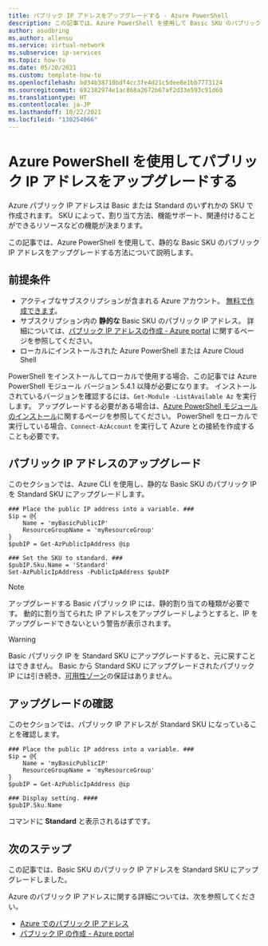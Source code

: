 ```yaml
---
title: パブリック IP アドレスをアップグレードする - Azure PowerShell
description: この記事では、Azure PowerShell を使用して Basic SKU のパブリック IP アドレスをアップグレードする方法について説明します。
author: asudbring
ms.author: allensu
ms.service: virtual-network
ms.subservice: ip-services
ms.topic: how-to
ms.date: 05/20/2021
ms.custom: template-how-to
ms.openlocfilehash: bd34b38710bdf4cc3fe4d21c5dee8e1bb7773124
ms.sourcegitcommit: 692382974e1ac868a2672b67af2d33e593c91d60
ms.translationtype: HT
ms.contentlocale: ja-JP
ms.lasthandoff: 10/22/2021
ms.locfileid: "130254066"
---
```

# <a name="upgrade-a-public-ip-address-using-azure-powershell"></a>Azure PowerShell を使用してパブリック IP アドレスをアップグレードする

Azure パブリック IP アドレスは Basic または Standard のいずれかの SKU で作成されます。 SKU によって、割り当て方法、機能サポート、関連付けることができるリソースなどの機能が決まります。 

この記事では、Azure PowerShell を使用して、静的な Basic SKU のパブリック IP アドレスをアップグレードする方法について説明します。

## <a name="prerequisites"></a>前提条件

* アクティブなサブスクリプションが含まれる Azure アカウント。 [無料で作成できます](https://azure.microsoft.com/free/?ref=microsoft.com&utm_source=microsoft.com&utm_medium=docs&utm_campaign=visualstudio)。
* サブスクリプション内の **静的な** Basic SKU のパブリック IP アドレス。 詳細については、[パブリック IP アドレスの作成 - Azure portal](./create-public-ip-portal.md#create-a-basic-sku-public-ip-address) に関するページを参照してください。
* ローカルにインストールされた Azure PowerShell または Azure Cloud Shell

PowerShell をインストールしてローカルで使用する場合、この記事では Azure PowerShell モジュール バージョン 5.4.1 以降が必要になります。 インストールされているバージョンを確認するには、`Get-Module -ListAvailable Az` を実行します。 アップグレードする必要がある場合は、[Azure PowerShell モジュールのインストール](/powershell/azure/install-Az-ps)に関するページを参照してください。 PowerShell をローカルで実行している場合、`Connect-AzAccount` を実行して Azure との接続を作成することも必要です。

## <a name="upgrade-public-ip-address"></a>パブリック IP アドレスのアップグレード

このセクションでは、Azure CLI を使用し、静的な Basic SKU のパブリック IP を Standard SKU にアップグレードします。

```azurepowershell-interactive
### Place the public IP address into a variable. ###
$ip = @{
    Name = 'myBasicPublicIP'
    ResourceGroupName = 'myResourceGroup'
}
$pubIP = Get-AzPublicIpAddress @ip

### Set the SKU to standard. ###
$pubIP.Sku.Name = 'Standard'
Set-AzPublicIpAddress -PublicIpAddress $pubIP

```
> [!NOTE]
> アップグレードする Basic パブリック IP には、静的割り当ての種類が必要です。 動的に割り当てられた IP アドレスをアップグレードしようとすると、IP をアップグレードできないという警告が表示されます。

> [!WARNING]
> Basic パブリック IP を Standard SKU にアップグレードすると、元に戻すことはできません。 Basic から Standard SKU にアップグレードされたパブリック IP には引き続き、[可用性ゾーン](../../availability-zones/az-overview.md?toc=%2fazure%2fvirtual-network%2ftoc.json#availability-zones)の保証はありません。

## <a name="verify-upgrade"></a>アップグレードの確認

このセクションでは、パブリック IP アドレスが Standard SKU になっていることを確認します。

```azurepowershell-interactive
### Place the public IP address into a variable. ###
$ip = @{
    Name = 'myBasicPublicIP'
    ResourceGroupName = 'myResourceGroup'
}
$pubIP = Get-AzPublicIpAddress @ip

### Display setting. ####
$pubIP.Sku.Name
```
コマンドに **Standard** と表示されるはずです。

## <a name="next-steps"></a>次のステップ

この記事では、Basic SKU のパブリック IP アドレスを Standard SKU にアップグレードしました。

Azure のパブリック IP アドレスに関する詳細については、次を参照してください。

- [Azure でのパブリック IP アドレス](public-ip-addresses.md)
- [パブリック IP の作成 - Azure portal](./create-public-ip-portal.md)